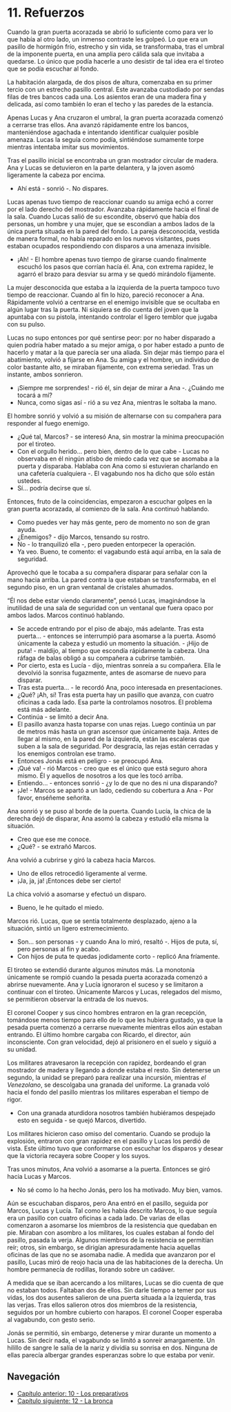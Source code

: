 # 11. Refuerzos

Cuando la gran puerta acorazada se abrió lo suficiente como para ver lo que había al otro lado, un inmenso contraste les golpeó. Lo que era un pasillo de hormigón frío, estrecho y sin vida, se transformaba, tras el umbral de la imponente puerta, en una amplia pero cálida sala que invitaba a quedarse. Lo único que podía hacerle a uno desistir de tal idea era el tiroteo que se podía escuchar al fondo.

La habitación alargada, de dos pisos de altura, comenzaba en su primer tercio con un estrecho pasillo central. Este avanzaba custodiado por sendas filas de tres bancos cada una. Los asientos eran de una madera fina y delicada, así como también lo eran el techo y las paredes de la estancia.

Apenas Lucas y Ana cruzaron el umbral, la gran puerta acorazada comenzó a cerrarse tras ellos. Ana avanzó rápidamente entre los bancos, manteniéndose agachada e intentando identificar cualquier posible amenaza. Lucas la seguía como podía, sintiéndose sumamente torpe mientras intentaba imitar sus movimientos. 

Tras el pasillo inicial se encontraba un gran mostrador circular de madera. Ana y Lucas se detuvieron en la parte delantera, y la joven asomó ligeramente la cabeza por encima.

- Ahí está - sonrió -. No dispares.

Lucas apenas tuvo tiempo de reaccionar cuando su amiga echó a correr por el lado derecho del mostrador. Avanzaba rápidamente hacia el final de la sala. Cuando Lucas salió de su escondite, observó que había dos personas, un hombre y una mujer, que se escondían a ambos lados de la única puerta situada en la pared del fondo. La pareja desconocida, vestida de manera formal, no había reparado en los nuevos visitantes, pues estaban ocupados respondiendo con disparos a una amenaza invisible.

- ¡Ah! - El hombre apenas tuvo tiempo de girarse cuando finalmente escuchó los pasos que corrían hacía él. Ana, con extrema rapidez, le agarró el brazo para desviar su arma y se quedó mirándolo fijamente.

La mujer desconocida que estaba a la izquierda de la puerta tampoco tuvo tiempo de reaccionar. Cuando al fin lo hizo, pareció reconocer a Ana. Rápidamente volvió a centrarse en el enemigo invisible que se ocultaba en algún lugar tras la puerta. Ni siquiera se dio cuenta del joven que la apuntaba con su pistola, intentando controlar el ligero temblor que jugaba con su pulso.

Lucas no supo entonces por qué sentirse peor: por no haber disparado a quien podría haber matado a su mejor amiga, o por haber estado a punto de hacerlo y matar a la que parecía ser una aliada. Sin dejar más tiempo para el abatimiento, volvió a fijarse en Ana. Su amiga y el hombre, un individuo de color bastante alto, se miraban fijamente, con extrema seriedad. Tras un instante, ambos sonrieron.

- ¡Siempre me sorprendes! - rió él, sin dejar de mirar a Ana -. ¿Cuándo me tocará a mí?
- Nunca, como sigas así - rió a su vez Ana, mientras le soltaba la mano. 

El hombre sonrió y volvió a su misión de alternarse con su compañera para responder al fuego enemigo.

- ¿Qué tal, Marcos? - se interesó Ana, sin mostrar la mínima preocupación por el tiroteo.
- Con el orgullo herido... pero bien, dentro de lo que cabe - Lucas no observaba en él ningún atisbo de miedo cada vez que se asomaba a la puerta y disparaba. Hablaba con Ana como si estuvieran charlando en una cafetería cualquiera -. El vagabundo nos ha dicho que sólo están ustedes.
- Sí... podría decirse que sí.

Entonces, fruto de la coincidencias, empezaron a escuchar golpes en la gran puerta acorazada, al comienzo de la sala. Ana continuó hablando.

- Como puedes ver hay más gente, pero de momento no son de gran ayuda.
- ¿Enemigos? - dijo Marcos, tensando su rostro.
- No - lo tranquilizó ella -, pero pueden entorpecer la operación.
- Ya veo. Bueno, te comento: el vagabundo está aquí arriba, en la sala de seguridad.

Aprovechó que le tocaba a su compañera disparar para señalar con la mano hacia arriba. La pared contra la que estaban se transformaba, en el segundo piso, en un gran ventanal de cristales ahumados.

“Él nos debe estar viendo claramente”, pensó Lucas, imaginándose la inutilidad de una sala de seguridad con un ventanal que fuera opaco por ambos lados. Marcos continuó hablando.

- Se accede entrando por el piso de abajo, más adelante. Tras esta puerta... - entonces se interrumpió para asomarse a la puerta. Asomó únicamente la cabeza y estudió un momento la situación. - ¡Hijo de puta! - maldijo, al tiempo que escondía rápidamente la cabeza. Una ráfaga de balas obligó a su compañera a cubrirse también.
- Por cierto, esta es Lucía - dijo, mientras sonreía a su compañera. Ella le devolvió la sonrisa fugazmente, antes de asomarse de nuevo para disparar.
- Tras esta puerta... - le recordó Ana, poco interesada en presentaciones.
- ¿Qué? ¡Ah, sí! Tras esta puerta hay un pasillo que avanza, con cuatro oficinas a cada lado. Esa parte la controlamos nosotros. El problema está más adelante.
- Continúa - se limitó a decir Ana.
- El pasillo avanza hasta toparse con unas rejas. Luego continúa un par de metros más hasta un gran ascensor que únicamente baja. Antes de llegar al mismo, en la pared de la izquierda, están las escaleras que suben a la sala de seguridad. Por desgracia, las rejas están cerradas y los enemigos controlan ese tramo.
- Entonces Jonás está en peligro - se preocupó Ana.
- ¡Qué va! - rió Marcos - creo que es el único que está seguro ahora mismo. Él y aquellos de nosotros a los que les tocó arriba.
- Entiendo... - entonces sonrió - ¿y lo de que no des ni una disparando?
- ¡Je! - Marcos se apartó a un lado, cediendo su cobertura a Ana - Por favor, enséñeme señorita.

Ana sonrió y se puso al borde de la puerta. Cuando Lucía, la chica de la derecha dejó de disparar, Ana asomó la cabeza y estudió ella misma la situación.

- Creo que ese me conoce.
- ¿Qué? - se extrañó Marcos.

Ana volvió a cubrirse y giró la cabeza hacia Marcos.

- Uno de ellos retrocedió ligeramente al verme.
- ¡Ja, ja, ja! ¡Entonces debe ser cierto!

La chica volvió a asomarse y efectuó un disparo.

- Bueno, le he quitado el miedo.

Marcos rió. Lucas, que se sentía totalmente desplazado, ajeno a la situación, sintió un ligero estremecimiento.

- Son... son personas - y cuando Ana lo miró, resaltó -. Hijos de puta, sí, pero personas al fin y acabo.
- Con hijos de puta te quedas jodidamente corto - replicó Ana fríamente.

El tiroteo se extendió durante algunos minutos más. La monotonía únicamente se rompió cuando la pesada puerta acorazada comenzó a abrirse nuevamente. Ana y Lucía ignoraron el suceso y se limitaron a continuar con el tiroteo.  Únicamente Marcos y Lucas, relegados del mismo, se permitieron observar la entrada de los nuevos.

El coronel Cooper y sus cinco hombres entraron en la gran recepción, tomándose menos tiempo para ello de lo que les hubiera gustado, ya que la pesada puerta comenzó a cerrarse nuevamente mientras ellos aún estaban entrando. El último hombre cargaba con Ricardo, el director, aún inconsciente. Con gran velocidad, dejó al prisionero en el suelo y siguió a su unidad.

Los militares atravesaron la recepción con rapidez, bordeando el gran mostrador de madera y llegando a donde estaba el resto. Sin detenerse un segundo, la unidad se preparó para realizar una incursión, mientras *el Venezolano*, se descolgaba una granada del uniforme. La granada voló hacia el fondo del pasillo mientras los militares esperaban el tiempo de rigor.

- Con una granada aturdidora nosotros también hubiéramos despejado esto en seguida - se quejó Marcos, divertido.

Los militares hicieron caso omiso del comentario. Cuando se produjo la explosión, entraron con gran rapidez en el pasillo y Lucas los perdió de vista. Este último tuvo que conformarse con escuchar los disparos y desear que la victoria recayera sobre Cooper y los suyos.

Tras unos minutos, Ana volvió a asomarse a la puerta. Entonces se giró hacia Lucas y Marcos.

- No sé como lo ha hecho Jonás, pero los ha motivado. Muy bien, vamos.

Aún se escuchaban disparos, pero Ana entró en el pasillo, seguida por Marcos, Lucas y Lucía. Tal como les había descrito Marcos, lo que seguía era un pasillo con cuatro oficinas a cada lado. De varias de ellas comenzaron a asomarse los miembros de la resistencia que quedaban en pie. Miraban con asombro a los militares, los cuales estaban al fondo del pasillo, pasada la verja. Algunos miembros de la resistencia se permitían reír; otros, sin embargo, se dirigían apresuradamente hacia aquellas oficinas de las que no se asomaba nadie. A medida que avanzaron por el pasillo, Lucas miró de reojo hacia una de las habitaciones de la derecha. Un hombre permanecía de rodillas, llorando sobre un cadáver.

A medida que se iban acercando a los militares, Lucas se dio cuenta de que no estaban todos. Faltaban dos de ellos. Sin darle tiempo a temer por sus vidas, los dos ausentes salieron de una puerta situada a la izquierda, tras las verjas. Tras ellos salieron otros dos miembros de la resistencia, seguidos por un hombre cubierto con harapos. El coronel Cooper esperaba al vagabundo, con gesto serio.

Jonás se permitió, sin embargo, detenerse y mirar durante un momento a Lucas. Sin decir nada, el vagabundo se limitó a sonreír amargamente. Un hilillo de sangre le salía de la nariz y dividía su sonrisa en dos. Ninguna de ellas parecía albergar grandes esperanzas sobre lo que estaba por venir.


## Navegación

- [Capítulo anterior: 10 - Los preparativos](c10_los-preparativos.md)
- [Capítulo siguiente: 12 - La bronca](c12_la-bronca.md)
